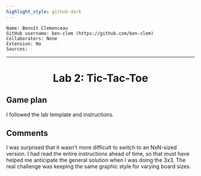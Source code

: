 ```yaml
---
highlight_style: github-dark
---
```


```text
Name: Benoît Clemenceau
GitHub username: ben-clem (https://github.com/ben-clem)
Collaborators: None
Extension: No
Sources:
```

---

<h1 align="center">Lab 2: Tic-Tac-Toe</h1>

## Game plan

I followed the lab template and instructions.

## Comments

I was surprised that it wasn't more difficult to switch to an NxN-sized version. I had read the entire instructions ahead of time, so that must have helped me anticipate the general solution when I was doing the 3x3. The real challenge was keeping the same graphic style for varying board sizes.
